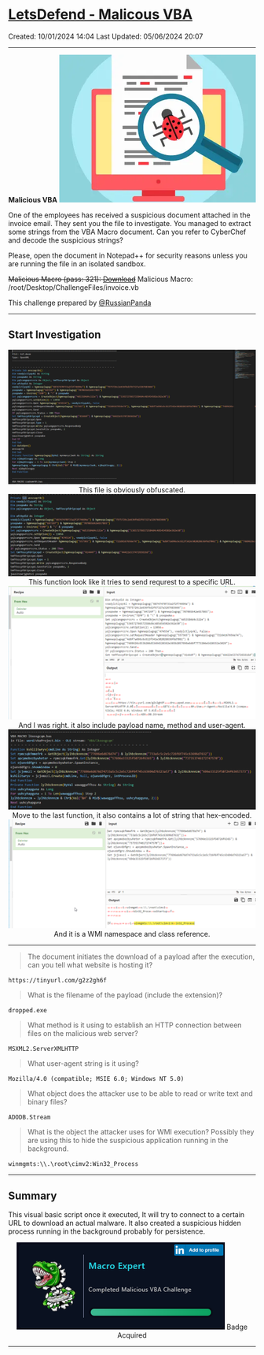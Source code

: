 # [LetsDefend - Malicous VBA](https://app.letsdefend.io/challenge/Malicious-VBA)
Created: 10/01/2024 14:04
Last Updated: 05/06/2024 20:07
* * *
<div align=center>

**Malicious VBA**
![a686d83413674b7ba6628728287f9f07.png](../../_resources/a686d83413674b7ba6628728287f9f07.png)
</div>

One of the employees has received a suspicious document attached in the invoice email. They sent you the file to investigate. You managed to extract some strings from the VBA Macro document. Can you refer to CyberChef and decode the suspicious strings?

Please, open the document in Notepad++ for security reasons unless you are running the file in an isolated sandbox.

~~Malicious Macro (pass: 321): [Download](https://files-ld.s3.us-east-2.amazonaws.com/invoice.zip)~~
Malicious Macro: /root/Desktop/ChallengeFiles/invoice.vb

This challenge prepared by [@RussianPanda](https://www.linkedin.com/in/an-fam-868921105/)
* * *
## Start Investigation
<div align=center>

![b234f7db516574107f62c7bb0a629795.png](../../_resources/b234f7db516574107f62c7bb0a629795.png)
This file is obviously obfuscated.
![7e33dbcad18bb62415ba8f0788ef44c9.png](../../_resources/7e33dbcad18bb62415ba8f0788ef44c9.png)
This function look like it tries to send requrest to a specific URL.
![e2bdbced22ef8ce2d899ae738e3a328c.png](../../_resources/e2bdbced22ef8ce2d899ae738e3a328c.png)
And I was right. it also include payload name, method and user-agent.
![f5657ad010926bdf1e62c7d7f3a43619.png](../../_resources/f5657ad010926bdf1e62c7d7f3a43619.png)
Move to the last function, it also contains a lot of string that hex-encoded.
![6c56f18a4420e79588bfb96bc7c1a5c6.png](../../_resources/6c56f18a4420e79588bfb96bc7c1a5c6.png)
And it is a WMI namespace and class reference.
</div>

* * *
>The document initiates the download of a payload after the execution, can you tell what website is hosting it?
```
https://tinyurl.com/g2z2gh6f
```

> What is the filename of the payload (include the extension)?
```
dropped.exe
```

> What method is it using to establish an HTTP connection between files on the malicious web server?
```
MSXML2.ServerXMLHTTP
```

> What user-agent string is it using?
```
Mozilla/4.0 (compatible; MSIE 6.0; Windows NT 5.0)
```

> What object does the attacker use to be able to read or write text and binary files?
```
ADODB.Stream
```

>What is the object the attacker uses for WMI execution? Possibly they are using this to hide the suspicious application running in the background.
```
winmgmts:\\.\root\cimv2:Win32_Process
```

* * *
## Summary
This visual basic script once it executed, It will try to connect to a certain URL to download an actual malware. It also created a suspicious hidden process running in the background probably for persistence. 

<div align=center>

![00873fa03ebea65517701a10f8bb743d.png](../../_resources/00873fa03ebea65517701a10f8bb743d.png)
Badge Acquired
</div>

* * *